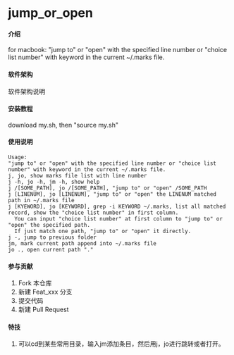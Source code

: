 # jump_or_open

#### 介绍
for macbook:
    "jump to" or "open" with the specified line number or "choice list number" with keyword in the current ~/.marks file.

#### 软件架构
软件架构说明


#### 安装教程

download my.sh, then "source my.sh"

#### 使用说明

    Usage:
    "jump to" or "open" with the specified line number or "choice list number" with keyword in the current ~/.marks file.
    j, jo, show marks file list with line number
    j -h, jo -h, jm -h, show help
    j /[SOME_PATH], jo /[SOME_PATH], "jump to" or "open" /SOME_PATH
    j [LINENUM], jo [LINENUM], "jump to" or "open" the LINENUM matched path in ~/.marks file
    j [KYEWORD], jo [KEYWORD], grep -i KEYWORD ~/.marks, list all matched record, show the "choice list number" in first column.
      You can input "choice list number" at first column to "jump to" or "open" the specified path.
      If just match one path, "jump to" or "open" it directly.
    j -, jump to previous folder
    jm, mark current path append into ~/.marks file
    jo ., open current path "."

#### 参与贡献

1.  Fork 本仓库
2.  新建 Feat_xxx 分支
3.  提交代码
4.  新建 Pull Request


#### 特技

1.  可以cd到某些常用目录，输入jm添加条目，然后用j，jo进行跳转或者打开。

